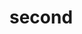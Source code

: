 # second

<!-- TODO-START
TODO: Fill short description here.

## Type signature

TODO: Fill type signature down below.

```
any ⇒ any
```

## Examples

TODO: List at least one example down below.

```javascript
second(); // ⇒ TODO
```

## Questions

TODO: List questions that may this function answers.
TODO-END -->
